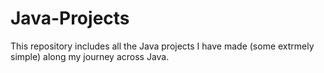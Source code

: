 # Java-Projects

This repository includes all the Java projects I have made (some extrmely simple) along my journey across Java.
